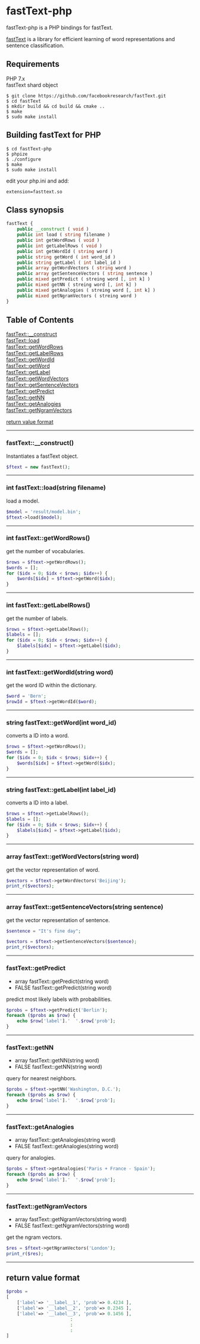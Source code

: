 # fastText-php

fastText-php is a PHP bindings for fastText.

[fastText](https://fasttext.cc/) is a library for efficient learning of word representations and sentence classification.

## Requirements

PHP 7.x  
fastText shard object  

```
$ git clone https://github.com/facebookresearch/fastText.git
$ cd fastText
$ mkdir build && cd build && cmake ..
$ make
$ sudo make install
```

## Building fastText for PHP

```
$ cd fastText-php
$ phpize
$ ./configure
$ make
$ sudo make install
```

edit your php.ini and add:

```
extension=fasttext.so
```

## Class synopsis

```php
fastText {
    public __construct ( void )
    public int load ( string filename )
    public int getWordRows ( void )
    public int getLabelRows ( void )
    public int getWordId ( string word )
    public string getWord ( int word_id )
    public string getLabel ( int label_id )
    public array getWordVectors ( string word )
    public array getSentenceVectors ( string sentence )
    public mixed getPredict ( streing word [, int k] )
    public mixed getNN ( streing word [, int k] )
    public mixed getAnalogies ( streing word [, int k] )
    public mixed getNgramVectors ( streing word )
}
```

## Table of Contents

[fastText::__construct](#__construct)  
[fastText::load](#load)  
[fastText::getWordRows](#getwordrows)  
[fastText::getLabelRows](#getlabelrows)  
[fastText::getWordId](#getworded)  
[fastText::getWord](#getword)  
[fastText::getLabel](#getlabel)  
[fastText::getWordVectors](#getwordvectors)  
[fastText::getSentenceVectors](#getsentenceVectors)  
[fastText::getPredict](#getpredict)  
[fastText::getNN](#getnn)  
[fastText::getAnalogies](#getanalogies)  
[fastText::getNgramVectors](#getngramvectors)  
  
[return value format](#returnvalf)  

-----

### <a name="__construct">fastText::__construct()

Instantiates a fastText object.

```php
$ftext = new fastText();
```

-----

### <a name="load">int fastText::load(string filename)

load a model.

```php
$model = 'result/model.bin';
$ftext->load($model);
```

-----

### <a name="getwordrows">int fastText::getWordRows()

get the number of vocabularies.

```php
$rows = $ftext->getWordRows();
$words = [];
for ($idx = 0; $idx < $rows; $idx++) {
    $words[$idx] = $ftext->getWord($idx);
}
```

-----

### <a name="getlabelrows">int fastText::getLabelRows()

get the number of labels.

```php
$rows = $ftext->getLabelRows();
$labels = [];
for ($idx = 0; $idx < $rows; $idx++) {
    $labels[$idx] = $ftext->getLabel($idx);
}
```

-----

### <a name="getwordid">int fastText::getWordId(string word)

get the word ID within the dictionary.

```php
$word = 'Bern';
$rowId = $ftext->getWordId($word);
```

-----

### <a name="getword">string fastText::getWord(int word_id)

converts a ID into a word.

```php
$rows = $ftext->getWordRows();
$words = [];
for ($idx = 0; $idx < $rows; $idx++) {
    $words[$idx] = $ftext->getWord($idx);
}
```

-----

### <a name="getlabel">string fastText::getLabel(int label_id)

converts a ID into a label.

```php
$rows = $ftext->getLabelRows();
$labels = [];
for ($idx = 0; $idx < $rows; $idx++) {
    $labels[$idx] = $ftext->getLabel($idx);
}
```

-----

### <a name="getwordvectors">array fastText::getWordVectors(string word)

get the vector representation of word.

```php
$vectors = $ftext->getWordVectors('Beijing');
print_r($vectors);
```

-----

### <a name="getsentencevectors">array fastText::getSentenceVectors(string sentence)

get the vector representation of sentence.

```php
$sentence = "It's fine day";

$vectors = $ftext->getSentenceVectors($sentence);
print_r($vectors);
```

-----

### <a name="getpredict">fastText::getPredict
* array fastText::getPredict(string word)
* FALSE fastText::getPredict(string word)

predict most likely labels with probabilities.

```php
$probs = $ftext->getPredict('Berlin');
foreach ($probs as $row) {
    echo $row['label'].'  '.$row['prob'];
}
```

-----

### <a name="getnn">fastText::getNN
* array fastText::getNN(string word)
* FALSE fastText::getNN(string word)

query for nearest neighbors.

```php
$probs = $ftext->getNN('Washington, D.C.');
foreach ($probs as $row) {
    echo $row['label'].'  '.$row['prob'];
}
```

-----

### <a name="getanalogies">fastText::getAnalogies
* array fastText::getAnalogies(string word)
* FALSE fastText::getAnalogies(string word)

query for analogies.

```php
$probs = $ftext->getAnalogies('Paris + France - Spain');
foreach ($probs as $row) {
    echo $row['label'].'  '.$row['prob'];
}
```

-----

### <a name="getngramvectors">fastText::getNgramVectors
* array fastText::getNgramVectors(string word)
* FALSE fastText::getNgramVectors(string word)

get the ngram vectors.

```php
$res = $ftext->getNgramVectors('London');
print_r($res);
```

-----


## <a name="returnvalf">return value format

```php
$probs =
[
    ['label'=> '__label__1', 'prob'=> 0.4234 ],
    ['label'=> '__label__2', 'prob'=> 0.2345 ],
    ['label'=> '__label__3', 'prob'=> 0.1456 ],
                        :
                        :
                        :
]
```
